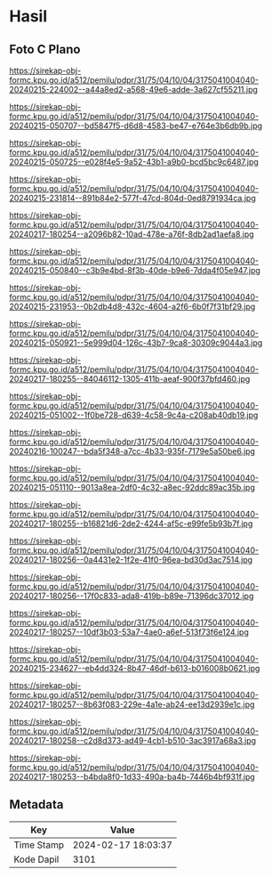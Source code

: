 # Hasil

## Foto C Plano

https://sirekap-obj-formc.kpu.go.id/a512/pemilu/pdpr/31/75/04/10/04/3175041004040-20240215-224002--a44a8ed2-a568-49e6-adde-3a627cf55211.jpg

https://sirekap-obj-formc.kpu.go.id/a512/pemilu/pdpr/31/75/04/10/04/3175041004040-20240215-050707--bd5847f5-d6d8-4583-be47-e764e3b6db9b.jpg

https://sirekap-obj-formc.kpu.go.id/a512/pemilu/pdpr/31/75/04/10/04/3175041004040-20240215-050725--e028f4e5-9a52-43b1-a9b0-bcd5bc9c6487.jpg

https://sirekap-obj-formc.kpu.go.id/a512/pemilu/pdpr/31/75/04/10/04/3175041004040-20240215-231814--891b84e2-577f-47cd-804d-0ed8791934ca.jpg

https://sirekap-obj-formc.kpu.go.id/a512/pemilu/pdpr/31/75/04/10/04/3175041004040-20240217-180254--a2096b82-10ad-478e-a76f-8db2ad1aefa8.jpg

https://sirekap-obj-formc.kpu.go.id/a512/pemilu/pdpr/31/75/04/10/04/3175041004040-20240215-050840--c3b9e4bd-8f3b-40de-b9e6-7dda4f05e947.jpg

https://sirekap-obj-formc.kpu.go.id/a512/pemilu/pdpr/31/75/04/10/04/3175041004040-20240215-231953--0b2db4d8-432c-4604-a2f6-6b0f7f31bf29.jpg

https://sirekap-obj-formc.kpu.go.id/a512/pemilu/pdpr/31/75/04/10/04/3175041004040-20240215-050921--5e999d04-126c-43b7-9ca8-30309c9044a3.jpg

https://sirekap-obj-formc.kpu.go.id/a512/pemilu/pdpr/31/75/04/10/04/3175041004040-20240217-180255--84046112-1305-411b-aeaf-900f37bfd460.jpg

https://sirekap-obj-formc.kpu.go.id/a512/pemilu/pdpr/31/75/04/10/04/3175041004040-20240215-051002--1f0be728-d639-4c58-9c4a-c208ab40db19.jpg

https://sirekap-obj-formc.kpu.go.id/a512/pemilu/pdpr/31/75/04/10/04/3175041004040-20240216-100247--bda5f348-a7cc-4b33-935f-7179e5a50be6.jpg

https://sirekap-obj-formc.kpu.go.id/a512/pemilu/pdpr/31/75/04/10/04/3175041004040-20240215-051110--9013a8ea-2df0-4c32-a8ec-92ddc89ac35b.jpg

https://sirekap-obj-formc.kpu.go.id/a512/pemilu/pdpr/31/75/04/10/04/3175041004040-20240217-180255--b16821d6-2de2-4244-af5c-e99fe5b93b7f.jpg

https://sirekap-obj-formc.kpu.go.id/a512/pemilu/pdpr/31/75/04/10/04/3175041004040-20240217-180256--0a4431e2-1f2e-41f0-96ea-bd30d3ac7514.jpg

https://sirekap-obj-formc.kpu.go.id/a512/pemilu/pdpr/31/75/04/10/04/3175041004040-20240217-180256--17f0c833-ada8-419b-b89e-71396dc37012.jpg

https://sirekap-obj-formc.kpu.go.id/a512/pemilu/pdpr/31/75/04/10/04/3175041004040-20240217-180257--10df3b03-53a7-4ae0-a6ef-513f73f6e124.jpg

https://sirekap-obj-formc.kpu.go.id/a512/pemilu/pdpr/31/75/04/10/04/3175041004040-20240215-234627--eb4dd324-8b47-46df-b613-b016008b0621.jpg

https://sirekap-obj-formc.kpu.go.id/a512/pemilu/pdpr/31/75/04/10/04/3175041004040-20240217-180257--8b63f083-229e-4a1e-ab24-ee13d2939e1c.jpg

https://sirekap-obj-formc.kpu.go.id/a512/pemilu/pdpr/31/75/04/10/04/3175041004040-20240217-180258--c2d8d373-ad49-4cb1-b510-3ac3917a68a3.jpg

https://sirekap-obj-formc.kpu.go.id/a512/pemilu/pdpr/31/75/04/10/04/3175041004040-20240217-180253--b4bda8f0-1d33-490a-ba4b-7446b4bf931f.jpg


## Metadata

| Key        | Value               |
| ---------- | ------------------- |
| Time Stamp | 2024-02-17 18:03:37 |
| Kode Dapil | 3101                |



